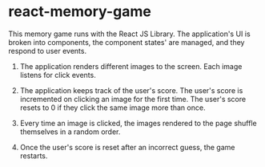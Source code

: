 # react-memory-game

This memory game runs with the React JS Library. The application's UI is broken into components, the component states' are managed, and they respond to user events.

1. The application renders different images to the screen. Each image listens for click events.

2. The application keeps track of the user's score. The user's score is incremented on clicking an image for the first time. The user's score resets to 0 if they click the same image more than once.

3. Every time an image is clicked, the images rendered to the page shuffle themselves in a random order.

4. Once the user's score is reset after an incorrect guess, the game restarts.

